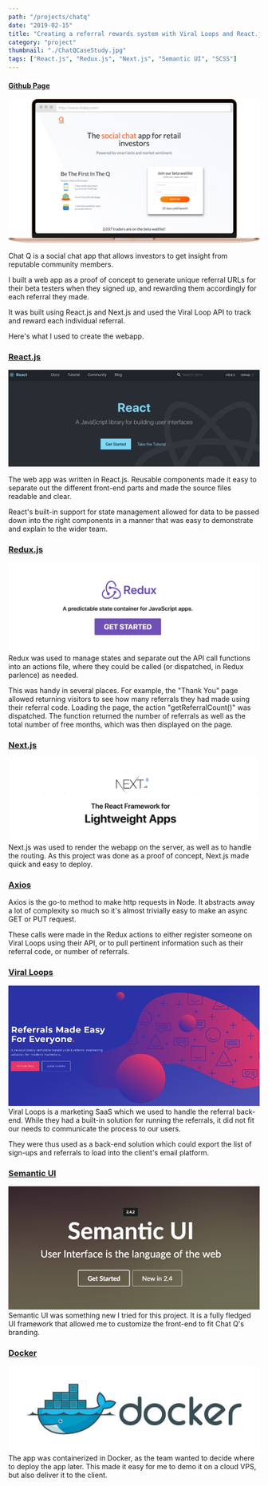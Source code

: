 ```yaml
---
path: "/projects/chatq"
date: "2019-02-15"
title: "Creating a referral rewards system with Viral Loops and React.js"
category: "project"
thumbnail: "./ChatQCaseStudy.jpg"
tags: ["React.js", "Redux.js", "Next.js", "Semantic UI", "SCSS"]
---
```

#### [Github Page](https://github.com/shaunyap/chatq-prelaunch)

![Chat Q Case Study](./ChatQCaseStudy.jpg)

Chat Q is a social chat app that allows investors to get insight from reputable community members.

I built a web app as a proof of concept to generate unique referral URLs for their beta testers when they signed up, and rewarding them accordingly for each referral they made.

It was built using React.js and Next.js and used the Viral Loop API to track and reward each individual referral.

Here's what I used to create the webapp.

### [React.js](https://reactjs.org/)
![React JS](./reactjs.png)

The web app was written in React.js. Reusable components made it easy to separate out the different front-end parts and made the source files readable and clear. 

React's built-in support for state management allowed for data to be passed down into the right components in a manner that was easy to demonstrate and explain to the wider team.

### [Redux.js](https://redux.js.org/)
![Redux JS](./reduxjs.png)
Redux was used to manage states and separate out the API call functions into an actions file, where they could be called (or dispatched, in Redux parlence) as needed.

This was handy in several places. For example, the "Thank You" page allowed returning visitors to see how many referrals they had made using their referral code. Loading the page, the action "getReferralCount()" was dispatched. The function returned the number of referrals as well as the total number of free months, which was then displayed on the page.

### [Next.js](https://nextjs.org/)
![Next.js](./nextjs.png)
Next.js was used to render the webapp on the server, as well as to handle the routing. As this project was done as a proof of concept, Next.js made quick and easy to deploy.

### [Axios](https://github.com/axios/axios)
Axios is the go-to method to make http requests in Node. It abstracts away a lot of complexity so much so it's almost trivially easy to make an async GET or PUT request.

These calls were made in the Redux actions to either register someone on Viral Loops using their API, or to pull pertinent information such as their referral code, or number of referrals.

### [Viral Loops](https://viral-loops.com/)
![Viral Loops](./viralloops.png)
Viral Loops is a marketing SaaS which we used to handle the referral back-end. While they had a built-in solution for running the referrals, it did not fit our needs to communicate the process to our users.

They were thus used as a back-end solution which could export the list of sign-ups and referrals to load into the client's email platform.

### [Semantic UI](https://semantic-ui.com/)
![Semantic UI](./semanticui.png)
Semantic UI was something new I tried for this project. It is a fully fledged UI framework that allowed me to customize the front-end to fit Chat Q's branding.

### [Docker](https://www.docker.com/)
![Docker](./docker.jpg)
The app was containerized in Docker, as the team wanted to decide where to deploy the app later. This made it easy for me to demo it on a cloud VPS, but also deliver it to the client. 